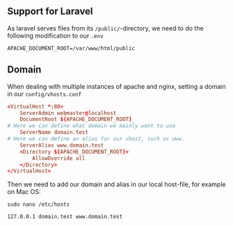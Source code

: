## Support for Laravel
As laravel serves files from its `/public/`-directory, we need to do the following modification to our `.env`
```env
APACHE_DOCUMENT_ROOT=/var/www/html/public
```

## Domain
When dealing with multiple instances of apache and nginx, setting a domain in our `config/vhosts.conf`
```conf
<VirtualHost *:80>
    ServerAdmin webmaster@localhost
    DocumentRoot ${APACHE_DOCUMENT_ROOT}
# Here we can define what domain we mainly want to use
    ServerName domain.test
# Here we can define an alias for our vhost, such as www.
    ServerAlias www.domain.test
	<Directory ${APACHE_DOCUMENT_ROOT}>
		AllowOverride all
	</Directory>
</VirtualHost>
```

Then we need to add our domain and alias in our local host-file, for example on Mac OS:
```
sudo nano /etc/hosts

127.0.0.1 domain.test www.domain.test
```
